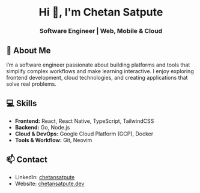 <h1 align="center">Hi 👋, I'm Chetan Satpute</h1>
<h3 align="center">Software Engineer | Web, Mobile & Cloud</h3>

## 🌱 About Me
I’m a software engineer passionate about building platforms and tools that simplify complex workflows and make learning interactive. I enjoy exploring frontend development, cloud technologies, and creating applications that solve real problems.

## 💻 Skills
- **Frontend:** React, React Native, TypeScript, TailwindCSS  
- **Backend:** Go, Node.js
- **Cloud & DevOps:** Google Cloud Platform (GCP), Docker  
- **Tools & Workflow:** Git, Neovim  

## 📫 Contact
- LinkedIn: [chetansatpute](https://www.linkedin.com/in/chetansatpute)  
- Website: [chetansatpute.dev](https://chetansatpute.dev)  
